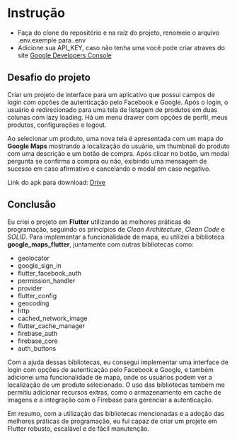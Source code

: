 # Instrução

- Faça do clone do repositório e na raiz do projeto, renomeie o arquivo .env.exemple para .env
- Adicione sua API_KEY, caso não tenha uma você pode criar atraves do site [Google Developers Console](https://cloud.google.com/?hl=pt-br)

## Desafio do projeto

<p>Criar um projeto de interface para um aplicativo que possui campos de login com opções de autenticação pelo Facebook e Google. Após o login, o usuário é redirecionado para uma tela de listagem de produtos em duas colunas com lazy loading. Há um menu drawer com opções de perfil, meus produtos, configurações e logout.</p>
<p>Ao selecionar um produto, uma nova tela é apresentada com um mapa do <strong>Google Maps</strong> mostrando a localização do usuário, um thumbnail do produto com uma descrição e um botão de compra. Após clicar no botão, um modal pergunta se confirma a compra ou não, exibindo uma mensagem de sucesso em caso afirmativo e cancelando o modal em caso negativo.</p>

Link do apk para download: [Drive](https://drive.google.com/file/d/1EWwbY67eeKtKH_JsklgjfLZVOCk4IBP-/view?usp=share_link) 

## Conclusão

<p>Eu criei o projeto em <strong>Flutter</strong> utilizando as melhores práticas de programação, seguindo os princípios de <em>Clean Architecture</em>, <em>Clean Code</em> e <em>SOLID</em>. Para implementar a funcionalidade de mapa, eu utilizei a biblioteca <strong>google_maps_flutter</strong>, juntamente com outras bibliotecas como:</p>
<ul>
  <li>geolocator</li>
  <li>google_sign_in</li>
  <li>flutter_facebook_auth</li>
  <li>permission_handler</li>
  <li>provider</li>
  <li>flutter_config</li>
  <li>geocoding</li>
  <li>http</li>
  <li>cached_network_image</li>
  <li>flutter_cache_manager</li>
  <li>firebase_auth</li>
  <li>firebase_core</li>
  <li>auth_buttons</li>
</ul>
<p>Com a ajuda dessas bibliotecas, eu consegui implementar uma interface de login com opções de autenticação pelo Facebook e Google, e também adicionei uma funcionalidade de mapa, onde os usuários podem ver a localização de um produto selecionado. O uso das bibliotecas também me permitiu adicionar recursos extras, como o armazenamento em cache de imagens e a integração com o Firebase para gerenciar a autenticação.</p>
<p>Em resumo, com a utilização das bibliotecas mencionadas e a adoção das melhores práticas de programação, eu fui capaz de criar um projeto em Flutter robusto, escalável e de fácil manutenção.</p>

